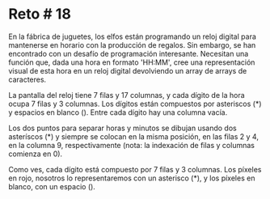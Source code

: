 # Reto # 18

En la fábrica de juguetes, los elfos están programando un reloj digital para mantenerse en horario con la producción de regalos. Sin embargo, se han encontrado con un desafío de programación interesante. Necesitan una función que, dada una hora en formato 'HH:MM', cree una representación visual de esta hora en un reloj digital devolviendo un array de arrays de caracteres.

La pantalla del reloj tiene 7 filas y 17 columnas, y cada dígito de la hora ocupa 7 filas y 3 columnas. Los dígitos están compuestos por asteriscos (*) y espacios en blanco (). Entre cada dígito hay una columna vacía.

Los dos puntos para separar horas y minutos se dibujan usando dos asteríscos (*) y siempre se colocan en la misma posición, en las filas 2 y 4, en la columna 9, respectivamente (nota: la indexación de filas y columnas comienza en 0).

Como ves, cada dígito está compuesto por 7 filas y 3 columnas. Los píxeles en rojo, nosotros lo representaremos con un asterisco (*), y los píxeles en blanco, con un espacio ().
